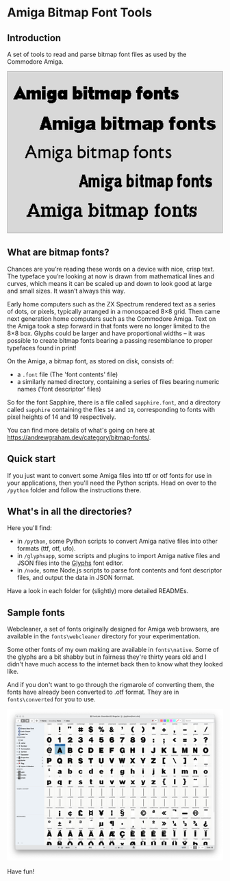 # Amiga Bitmap Font Tools

## Introduction

A set of tools to read and parse bitmap font files as used by the Commodore Amiga.

![Some Amiga Fonts](exampleAmigaFonts.png)
## What are bitmap fonts?

Chances are you’re reading these words on a device with nice, crisp text. The typeface you’re looking at now is drawn from mathematical lines and curves, which means it can be scaled up and down to look good at large and small sizes. It wasn’t always this way.

Early home computers such as the ZX Spectrum rendered text as a series of dots, or pixels, typically arranged in a monospaced 8×8 grid. Then came next generation home computers such as the Commodore Amiga. Text on the Amiga took a step forward in that fonts were no longer limited to the 8×8 box. Glyphs could be larger and have proportional widths – it was possible to create bitmap fonts bearing a passing resemblance to proper typefaces found in print!

On the Amiga, a bitmap font, as stored on disk, consists of:

- a `.font` file (The 'font contents' file)
- a similarly named directory, containing a series of files bearing numeric names ('font descriptor' files) 

So for the font Sapphire, there is a file called `sapphire.font`, and a directory called `sapphire` containing the files `14` and `19`, corresponding to fonts with pixel heights of 14
and 19 respectively.

You can find more details of what's going on here at https://andrewgraham.dev/category/bitmap-fonts/.

## Quick start

If you just want to convert some Amiga files into ttf or otf fonts for use in your applications, then you'll need the Python scripts.
Head on over to the `/python` folder and follow the instructions there.
## What's in all the directories?

Here you'll find:

- in `/python`, some Python scripts to convert Amiga native files into other formats (ttf, otf, ufo).
- in `/glyphsapp`, some scripts and plugins to import Amiga native files and JSON files into the [Glyphs](https://glyphsapp.com) font editor.
- in `/node`, some Node.js scripts to parse font contents and font descriptor files, and output the data in JSON format.

Have a look in each folder for (slightly) more detailed READMEs.

## Sample fonts

Webcleaner, a set of fonts originally designed for Amiga web browsers, are available in the `fonts\webcleaner` directory for your experimentation.

Some other fonts of my own making are available in `fonts\native`. Some of the glyphs are a bit shabby but in fairness they're thirty
years old and I didn't have much access to the internet back then to know what they looked like.

And if you don't want to go through the rigmarole of converting them, the fonts have already been converted to .otf format. They are in `fonts\converted` for you to use.

![An example font in FontLab](amigaFontsInFontLab.png)

Have fun!
